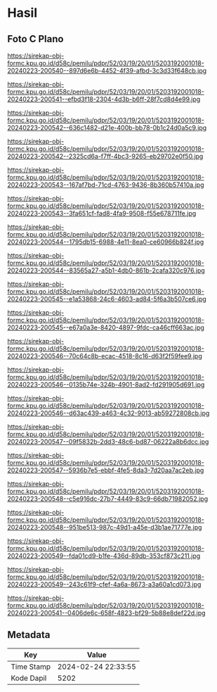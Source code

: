 # Hasil

## Foto C Plano

https://sirekap-obj-formc.kpu.go.id/d58c/pemilu/pdpr/52/03/19/20/01/5203192001018-20240223-200540--897d6e6b-4452-4f39-afbd-3c3d33f648cb.jpg

https://sirekap-obj-formc.kpu.go.id/d58c/pemilu/pdpr/52/03/19/20/01/5203192001018-20240223-200541--efbd3f18-2304-4d3b-b6ff-28f7cd8d4e99.jpg

https://sirekap-obj-formc.kpu.go.id/d58c/pemilu/pdpr/52/03/19/20/01/5203192001018-20240223-200542--636c1482-d21e-400b-bb78-0b1c24d0a5c9.jpg

https://sirekap-obj-formc.kpu.go.id/d58c/pemilu/pdpr/52/03/19/20/01/5203192001018-20240223-200542--2325cd6a-f7ff-4bc3-9265-eb29702e0f50.jpg

https://sirekap-obj-formc.kpu.go.id/d58c/pemilu/pdpr/52/03/19/20/01/5203192001018-20240223-200543--167af7bd-71cd-4763-9436-8b360b57410a.jpg

https://sirekap-obj-formc.kpu.go.id/d58c/pemilu/pdpr/52/03/19/20/01/5203192001018-20240223-200543--3fa651cf-fad8-4fa9-9508-f55e678711fe.jpg

https://sirekap-obj-formc.kpu.go.id/d58c/pemilu/pdpr/52/03/19/20/01/5203192001018-20240223-200544--1795db15-6988-4e11-8ea0-ce60966b824f.jpg

https://sirekap-obj-formc.kpu.go.id/d58c/pemilu/pdpr/52/03/19/20/01/5203192001018-20240223-200544--83565a27-a5b1-4db0-861b-2cafa320c976.jpg

https://sirekap-obj-formc.kpu.go.id/d58c/pemilu/pdpr/52/03/19/20/01/5203192001018-20240223-200545--e1a53868-24c6-4603-ad84-5f6a3b507ce6.jpg

https://sirekap-obj-formc.kpu.go.id/d58c/pemilu/pdpr/52/03/19/20/01/5203192001018-20240223-200545--e67a0a3e-8420-4897-9fdc-ca46cff663ac.jpg

https://sirekap-obj-formc.kpu.go.id/d58c/pemilu/pdpr/52/03/19/20/01/5203192001018-20240223-200546--70c64c8b-ecac-4518-8c16-d63f2f59fee9.jpg

https://sirekap-obj-formc.kpu.go.id/d58c/pemilu/pdpr/52/03/19/20/01/5203192001018-20240223-200546--0135b74e-324b-4901-8ad2-fd291905d691.jpg

https://sirekap-obj-formc.kpu.go.id/d58c/pemilu/pdpr/52/03/19/20/01/5203192001018-20240223-200546--d63ac439-a463-4c32-9013-ab59272808cb.jpg

https://sirekap-obj-formc.kpu.go.id/d58c/pemilu/pdpr/52/03/19/20/01/5203192001018-20240223-200547--09f5832b-2dd3-48c6-bd87-06222a8b6dcc.jpg

https://sirekap-obj-formc.kpu.go.id/d58c/pemilu/pdpr/52/03/19/20/01/5203192001018-20240223-200547--5936b7e5-ebbf-4fe5-8da3-7d20aa7ac2eb.jpg

https://sirekap-obj-formc.kpu.go.id/d58c/pemilu/pdpr/52/03/19/20/01/5203192001018-20240223-200548--c5e916dc-27b7-4449-83c9-66db71982052.jpg

https://sirekap-obj-formc.kpu.go.id/d58c/pemilu/pdpr/52/03/19/20/01/5203192001018-20240223-200548--951be513-987c-49d1-a45e-d3b1ae71777e.jpg

https://sirekap-obj-formc.kpu.go.id/d58c/pemilu/pdpr/52/03/19/20/01/5203192001018-20240223-200549--fda01cd9-b1fe-436d-89db-353cf873c211.jpg

https://sirekap-obj-formc.kpu.go.id/d58c/pemilu/pdpr/52/03/19/20/01/5203192001018-20240223-200549--243c61f9-cfef-4a6a-8673-a3a60a1cd073.jpg

https://sirekap-obj-formc.kpu.go.id/d58c/pemilu/pdpr/52/03/19/20/01/5203192001018-20240223-200541--0406de6c-658f-4823-bf29-5b88e8def22d.jpg


## Metadata

| Key        | Value               |
| ---------- | ------------------- |
| Time Stamp | 2024-02-24 22:33:55 |
| Kode Dapil | 5202                |




